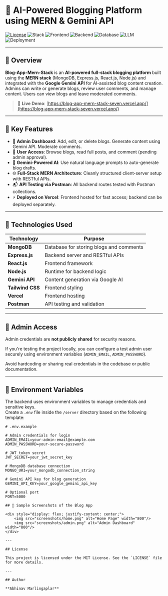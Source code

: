 # 🧠 AI-Powered Blogging Platform using MERN & Gemini API

[![License](https://img.shields.io/badge/License-MIT-yellow.svg)](https://opensource.org/licenses/MIT)
![Stack](https://img.shields.io/badge/Stack-MERN-blue)
![Frontend](https://img.shields.io/badge/Frontend-React.js-blueviolet)
![Backend](https://img.shields.io/badge/Backend-Express.js-black)
![Database](https://img.shields.io/badge/Database-MongoDB-green)
![LLM](https://img.shields.io/badge/AI-Google%20Gemini%20API-brightgreen)
![Deployment](https://img.shields.io/badge/Hosted%20on-Vercel-black)

---

## 🧠 Overview

**Blog-App-Mern-Stack** is an **AI-powered full-stack blogging platform** built using the **MERN stack** (MongoDB, Express.js, React.js, Node.js) and integrated with the **Google Gemini API** for AI-assisted blog content creation. Admins can write or generate blogs, review user comments, and manage content. Users can view blogs and leave moderated comments.

> 🔗 **Live Demo**: [https://blog-app-mern-stack-seven.vercel.app/](https://blog-app-mern-stack-seven.vercel.app/)

---

## 🚀 Key Features

- 📝 **Admin Dashboard**: Add, edit, or delete blogs. Generate content using Gemini API. Moderate comments.
- 👥 **User Access**: Browse blogs, read full posts, and comment (pending admin approval).
- 🤖 **Gemini-Powered AI**: Use natural language prompts to auto-generate blog drafts.
- 🌐 **Full-Stack MERN Architecture**: Cleanly structured client-server setup with RESTful APIs.
- 📬 **API Testing via Postman**: All backend routes tested with Postman collections.
- ⚡ **Deployed on Vercel**: Frontend hosted for fast access; backend can be deployed separately.

---

## 🧰 Technologies Used

| Technology             | Purpose                                   |
|------------------------|-------------------------------------------|
| **MongoDB**            | Database for storing blogs and comments   |
| **Express.js**         | Backend server and RESTful APIs           |
| **React.js**           | Frontend framework                        |
| **Node.js**            | Runtime for backend logic                 |
| **Gemini API**         | Content generation via Google AI          |
| **Tailwind CSS**       | Frontend styling                          |
| **Vercel**             | Frontend hosting                          |
| **Postman**            | API testing and validation                |

---

## 🔐 Admin Access

Admin credentials are **not publicly shared** for security reasons.

If you're testing the project locally, you can configure a test admin user securely using environment variables (`ADMIN_EMAIL`, `ADMIN_PASSWORD`).

Avoid hardcoding or sharing real credentials in the codebase or public documentation.

---

## 🔧 Environment Variables

The backend uses environment variables to manage credentials and sensitive keys.  
Create a `.env` file inside the `/server` directory based on the following template:

```env
# .env.example

# Admin credentials for login
ADMIN_EMAIL=your-admin-email@example.com
ADMIN_PASSWORD=your-secure-password

# JWT token secret
JWT_SECRET=your_jwt_secret_key

# MongoDB database connection
MONGO_URI=your_mongodb_connection_string

# Gemini API key for blog generation
GEMINI_API_KEY=your_google_gemini_api_key

# Optional port
PORT=5000

## 📸 Sample Screenshots of the Blog App

<div style="display: flex; justify-content: center;">
    <img src="screenshots/home.png" alt="Home Page" width="800"/>
    <img src="screenshots/admin.png" alt="Admin Dashboard" width="800"/>
</div>

---

## License

This project is licensed under the MIT License. See the `LICENSE` file for more details.

---

## Author

**Abhinav Marlingaplar**  
